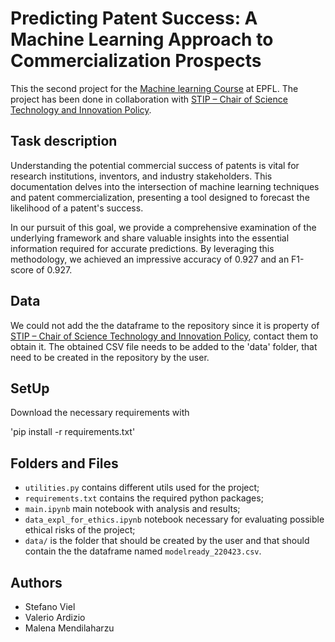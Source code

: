 #  Predicting Patent Success: A Machine Learning Approach to Commercialization Prospects

This the second project for the [Machine learning Course](https://www.epfl.ch/labs/mlo/machine-learning-cs-433/) at EPFL. The project has been done in collaboration with [STIP – Chair of Science Technology and Innovation Policy](https://www.epfl.ch/labs/stip/). 

##  Task description
Understanding the potential commercial success of patents is vital for research institutions, inventors, and industry stakeholders. This documentation delves into the intersection of machine learning techniques and patent commercialization, presenting a tool designed to forecast the likelihood of a patent's success.

In our pursuit of this goal, we provide a comprehensive examination of the underlying framework and share valuable insights into the essential information required for accurate predictions. By leveraging this methodology, we achieved an impressive accuracy of 0.927 and an F1-score of 0.927.

## Data

We could not add the the dataframe to the repository since it is property of [STIP – Chair of Science Technology and Innovation Policy](https://www.epfl.ch/labs/stip/), contact them to obtain it. 
The obtained CSV file needs to be added to the 'data' folder, that need to be created in the repository by the user. 

## SetUp

Download the necessary requirements with

'pip install -r requirements.txt'

## Folders and Files

- `utilities.py` contains different utils used for the project;
- `requirements.txt` contains the required python packages;
- `main.ipynb` main notebook with analysis and results;
- `data_expl_for_ethics.ipynb` notebook necessary for evaluating possible ethical risks of the project;
- `data/` is the folder that should be created by the user and that should contain the the dataframe named `modelready_220423.csv`.

## Authors

- Stefano Viel
- Valerio Ardizio
- Malena Mendilaharzu